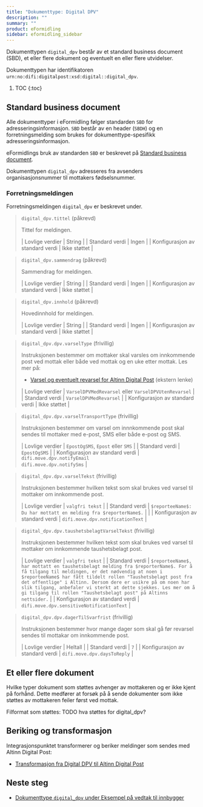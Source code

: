 ```yaml
---
title: "Dokumenttype: Digital DPV"
description: ""
summary: ""
product: eFormidling
sidebar: eformidling_sidebar
---
```


Dokumenttypen `digital_dpv` består av et standard business document (SBD), et eller flere dokument og eventuelt en eller
flere utvidelser.

Dokumenttypen har identifikatoren `urn:no:difi:digitalpost:xsd:digital::digital_dpv`.

1. TOC
{:toc}

## Standard business document

Alle dokumenttyper i eFormidling følger standarden `SBD` for adresseringsinformasjon. `SBD` består av en header (`SBDH`)
og en forretningsmelding som brukes for dokumenttype-spesifikk adresseringsinformasjon.

eFormidlings bruk av standarden `SBD` er beskrevet på [Standard business document](standard_sbd).

Dokumenttypen `digital_dpv` adresseres fra avsenders organisasjonsnummer til mottakers fødselsnummer.

### Forretningsmeldingen

Forretningsmeldingen `digital_dpv` er beskrevet under.

> `digital_dpv.tittel` (påkrevd)
>
> Tittel for meldingen.
>
> | Lovlige verdier                 | String        |
> | Standard verdi                  | Ingen         |
> | Konfigurasjon av standard verdi | Ikke støttet  |

> `digital_dpv.sammendrag` (påkrevd)
>
> Sammendrag for meldingen.
>
> | Lovlige verdier                 | String       |
> | Standard verdi                  | Ingen        |
> | Konfigurasjon av standard verdi | Ikke støttet |

> `digital_dpv.innhold` (påkrevd)
>
> Hovedinnhold for meldingen.
>
> | Lovlige verdier                 | String       |
> | Standard verdi                  | Ingen        |
> | Konfigurasjon av standard verdi | Ikke støttet |

> `digital_dpv.dpv.varselType` (frivillig)
>
> Instruksjonen bestemmer om mottaker skal varsles om innkommende post ved mottak eller både ved mottak og en uke etter
mottak. Les mer på:
>
> - [Varsel og eventuelt revarsel for Altinn Digital Post](https://altinn.github.io/docs/utviklingsguider/digital-post-til-virksomheter/overorndet-funksjonalitet/#varsel-og-evt-revarsel) (ekstern lenke)
>
> | Lovlige verdier                 | `VarselDPVMedRevarsel` eller `VarselDPVUtenRevarsel` |
> | Standard verdi                  | `VarselDPVMedRevarsel`                               |
> | Konfigurasjon av standard verdi | Ikke støttet                                         |

> `digital_dpv.dpv.varselTransportType` (frivillig)
>
> Instruksjonen bestemmer om varsel om innnkommende post skal sendes til mottaker med e-post, SMS eller både e-post og
SMS.
>
> | Lovlige verdier                 | `EpostOgSMS`, `Epost` eller `SMS`                        |
> | Standard verdi                  | `EpostOgSMS`                                             |
> | Konfigurasjon av standard verdi | `difi.move.dpv.notifyEmail`<br>`difi.move.dpv.notifySms` |

> `digital_dpv.dpv.varselTekst` (frivillig)
>
> Instruksjonen bestemmer hvilken tekst som skal brukes ved varsel til mottaker om innkommende post.
>
> | Lovlige verdier                 | `valgfri tekst`                                                 |
> | Standard verdi                  | `$reporteeName$: Du har mottatt en melding fra $reporterName$.` |                      |
> | Konfigurasjon av standard verdi | `difi.move.dpv.notificationText`                                |

> `digital_dpv.dpv.taushetsbelagtVarselTekst` (frivillig)
>
> Instruksjonen bestemmer hvilken tekst som skal brukes ved varsel til mottaker om innkommende taushetsbelagt post.
>
> | Lovlige verdier                 | `valgfri tekst`                                                                                                                                                                                                                                                                                                                                                                                          |
> | Standard verdi                  | `$reporteeName$, har mottatt en taushetsbelagt melding fra $reporterName$. For å få tilgang til meldingen, er det nødvendig at noen i $reporteeName$ har fått tildelt rollen "Taushetsbelagt post fra det offentlige" i Altinn. Dersom dere er usikre på om noen har slik tilgang, anbefaler vi sterkt at dette sjekkes. Les mer om å gi tilgang til rollen "Taushetsbelagt post" på Altinns nettsider.` |
> | Konfigurasjon av standard verdi | `difi.move.dpv.sensitiveNotificationText`                                                                                                                                                                                                                                                                                                                                                                |

> `digital_dpv.dpv.dagerTilSvarfrist` (frivillig)
>
> Instruksjonen bestemmer hvor mange dager som skal gå før revarsel sendes til mottakar om innkommende post.
>
> | Lovlige verdier                 | Heltall                     |
> | Standard verdi                  | `7`                         |
> | Konfigurasjon av standard verdi | `difi.move.dpv.daysToReply` |


## Et eller flere dokument

Hvilke typer dokument som støttes avhenger av mottakeren og er ikke kjent på forhånd. Dette medfører at forsøk på å
sende dokumenter som ikke støttes av mottakeren feiler først ved mottak.

Filformat som støttes: TODO hva støttes for digital_dpv?

## Beriking og transformasjon

Integrasjonspunktet transformerer og beriker meldinger som sendes med Altinn Digital Post:

- [Transformasjon fra Digital DPV til Altinn Digital Post](../Transformasjoner/digital_dpv_til_altinn_digital_post)

## Neste steg

- [Dokumenttype `digital_dpv` under Eksempel på vedtak til innbygger](../Eksempel/vedtak_til_innbygger#dersom-dokumenttype-digital_dpv-st%C3%B8ttes)
